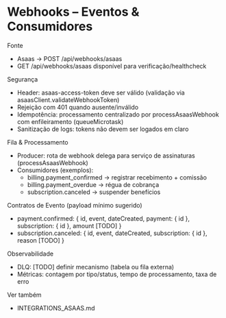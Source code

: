 # Webhooks – Eventos & Consumidores

Fonte
- Asaas → POST /api/webhooks/asaas
- GET /api/webhooks/asaas disponível para verificação/healthcheck

Segurança
- Header: asaas-access-token deve ser válido (validação via asaasClient.validateWebhookToken)
- Rejeição com 401 quando ausente/inválido
- Idempotência: processamento centralizado por processAsaasWebhook com enfileiramento (queueMicrotask)
- Sanitização de logs: tokens não devem ser logados em claro

Fila & Processamento
- Producer: rota de webhook delega para serviço de assinaturas (processAsaasWebhook)
- Consumidores (exemplos):
  - billing.payment_confirmed → registrar recebimento + comissão
  - billing.payment_overdue → régua de cobrança
  - subscription.canceled → suspender benefícios

Contratos de Evento (payload mínimo sugerido)
- payment.confirmed: { id, event, dateCreated, payment: { id }, subscription: { id }, amount [TODO] }
- subscription.canceled: { id, event, dateCreated, subscription: { id }, reason [TODO] }

Observabilidade
- DLQ: [TODO] definir mecanismo (tabela ou fila externa)
- Métricas: contagem por tipo/status, tempo de processamento, taxa de erro

Ver também
- INTEGRATIONS_ASAAS.md
